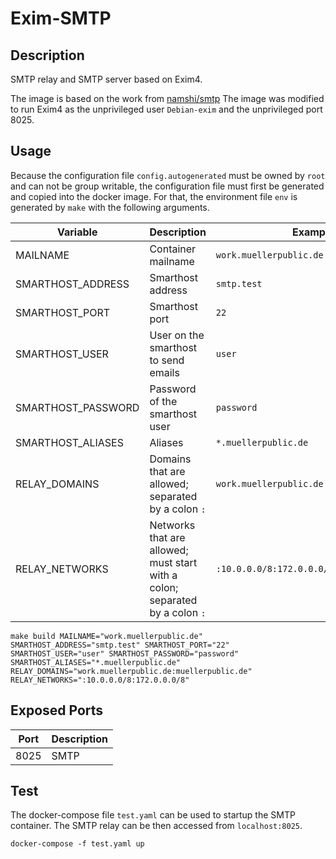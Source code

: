 # Exim-SMTP

## Description

SMTP relay and SMTP server based on Exim4.

The image is based on the work
from [namshi/smtp](https://hub.docker.com/r/namshi/smtp/) The image was
modified to run Exim4 as the unprivileged user `Debian-exim` and the
unprivileged port 8025.

## Usage

Because the configuration file `config.autogenerated` must be owned by `root`
and can not be group writable, the configuration file must first be generated
and copied into the docker image. For that, the environment file `env`
is generated by `make` with the following arguments.

| Variable | Description | Example |
| -------- | ----------- | ------- |
| MAILNAME | Container mailname | `work.muellerpublic.de` |
| SMARTHOST_ADDRESS | Smarthost address | `smtp.test` |
| SMARTHOST_PORT | Smarthost port | `22` |
| SMARTHOST_USER | User on the smarthost to send emails | `user` |
| SMARTHOST_PASSWORD | Password of the smarthost user | `password` |
| SMARTHOST_ALIASES | Aliases | `*.muellerpublic.de` |
| RELAY_DOMAINS | Domains that are allowed; separated by a colon `:` | `work.muellerpublic.de:muellerpublic.de` |
| RELAY_NETWORKS | Networks that are allowed; must start with a colon; separated by a colon `:` | `:10.0.0.0/8:172.0.0.0/8` |

```
make build MAILNAME="work.muellerpublic.de" SMARTHOST_ADDRESS="smtp.test" SMARTHOST_PORT="22" SMARTHOST_USER="user" SMARTHOST_PASSWORD="password" SMARTHOST_ALIASES="*.muellerpublic.de" RELAY_DOMAINS="work.muellerpublic.de:muellerpublic.de" RELAY_NETWORKS=":10.0.0.0/8:172.0.0.0/8"
```

## Exposed Ports

| Port | Description |
| ---- | ----------- |
| 8025  | SMTP |

## Test

The docker-compose file `test.yaml` can be used to startup the SMTP container.
The SMTP relay can be then accessed from `localhost:8025`.

```
docker-compose -f test.yaml up
```
